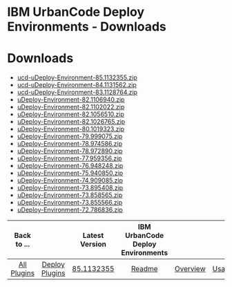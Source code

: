 
IBM UrbanCode Deploy Environments - Downloads
=============================================

# Downloads

- [ucd-uDeploy-Environment-85.1132355.zip](https://raw.githubusercontent.com/UrbanCode/IBM-UCD-PLUGINS/main/files/uDeploy-Environment/ucd-uDeploy-Environment-85.1132355.zip)
- [ucd-uDeploy-Environment-84.1131562.zip](https://raw.githubusercontent.com/UrbanCode/IBM-UCD-PLUGINS/main/files/uDeploy-Environment/ucd-uDeploy-Environment-84.1131562.zip)
- [ucd-uDeploy-Environment-83.1128764.zip](https://raw.githubusercontent.com/UrbanCode/IBM-UCD-PLUGINS/main/files/uDeploy-Environment/ucd-uDeploy-Environment-83.1128764.zip)
- [uDeploy-Environment-82.1106940.zip](https://raw.githubusercontent.com/UrbanCode/IBM-UCD-PLUGINS/main/files/uDeploy-Environment/uDeploy-Environment-82.1106940.zip)
- [uDeploy-Environment-82.1102022.zip](https://raw.githubusercontent.com/UrbanCode/IBM-UCD-PLUGINS/main/files/uDeploy-Environment/uDeploy-Environment-82.1102022.zip)
- [uDeploy-Environment-82.1056510.zip](https://raw.githubusercontent.com/UrbanCode/IBM-UCD-PLUGINS/main/files/uDeploy-Environment/uDeploy-Environment-82.1056510.zip)
- [uDeploy-Environment-82.1026765.zip](https://raw.githubusercontent.com/UrbanCode/IBM-UCD-PLUGINS/main/files/uDeploy-Environment/uDeploy-Environment-82.1026765.zip)
- [uDeploy-Environment-80.1019323.zip](https://raw.githubusercontent.com/UrbanCode/IBM-UCD-PLUGINS/main/files/uDeploy-Environment/uDeploy-Environment-80.1019323.zip)
- [uDeploy-Environment-79.999075.zip](https://raw.githubusercontent.com/UrbanCode/IBM-UCD-PLUGINS/main/files/uDeploy-Environment/uDeploy-Environment-79.999075.zip)
- [uDeploy-Environment-78.974586.zip](https://raw.githubusercontent.com/UrbanCode/IBM-UCD-PLUGINS/main/files/uDeploy-Environment/uDeploy-Environment-78.974586.zip)
- [uDeploy-Environment-78.972890.zip](https://raw.githubusercontent.com/UrbanCode/IBM-UCD-PLUGINS/main/files/uDeploy-Environment/uDeploy-Environment-78.972890.zip)
- [uDeploy-Environment-77.959356.zip](https://raw.githubusercontent.com/UrbanCode/IBM-UCD-PLUGINS/main/files/uDeploy-Environment/uDeploy-Environment-77.959356.zip)
- [uDeploy-Environment-76.948248.zip](https://raw.githubusercontent.com/UrbanCode/IBM-UCD-PLUGINS/main/files/uDeploy-Environment/uDeploy-Environment-76.948248.zip)
- [uDeploy-Environment-75.940850.zip](https://raw.githubusercontent.com/UrbanCode/IBM-UCD-PLUGINS/main/files/uDeploy-Environment/uDeploy-Environment-75.940850.zip)
- [uDeploy-Environment-74.909085.zip](https://raw.githubusercontent.com/UrbanCode/IBM-UCD-PLUGINS/main/files/uDeploy-Environment/uDeploy-Environment-74.909085.zip)
- [uDeploy-Environment-73.895408.zip](https://raw.githubusercontent.com/UrbanCode/IBM-UCD-PLUGINS/main/files/uDeploy-Environment/uDeploy-Environment-73.895408.zip)
- [uDeploy-Environment-73.858565.zip](https://raw.githubusercontent.com/UrbanCode/IBM-UCD-PLUGINS/main/files/uDeploy-Environment/uDeploy-Environment-73.858565.zip)
- [uDeploy-Environment-73.855566.zip](https://raw.githubusercontent.com/UrbanCode/IBM-UCD-PLUGINS/main/files/uDeploy-Environment/uDeploy-Environment-73.855566.zip)
- [uDeploy-Environment-72.786836.zip](https://raw.githubusercontent.com/UrbanCode/IBM-UCD-PLUGINS/main/files/uDeploy-Environment/uDeploy-Environment-72.786836.zip)

|Back to ...||Latest Version|IBM UrbanCode Deploy Environments ||||
| :---: | :---: | :---: | :---: | :---: | :---: | :---: |
|[All Plugins](../../index.md)|[Deploy Plugins](../README.md)|[85.1132355](https://raw.githubusercontent.com/UrbanCode/IBM-UCD-PLUGINS/main/files/uDeploy-Environment/ucd-uDeploy-Environment-85.1132355.zip)|[Readme](README.md)|[Overview](overview.md)|[Usage](usage.md)|[Steps](steps.md)|
